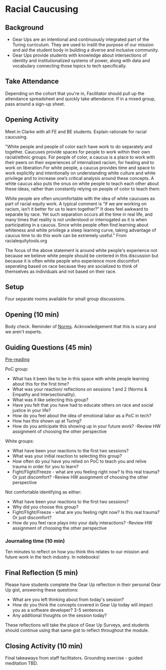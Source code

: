 # Racial Caucusing

## Background

- Gear Ups are an intentional and continuously integrated part of the Turing curriculum. They are used to instill the purpose of our mission and aid the student body in building a diverse and inclusive community.
- Gear Ups provide students with knowledge about intersections of identity and institutionalized systems of power, along with data and vocabulary connecting those topics to tech specifically.

## Take Attendance
Depending on the cohort that you're in, Facilitator should pull up the attendance spreadsheet and quickly take attendance. If in a mixed group, pass around a sign-up sheet.

## Opening Activity 

Meet in Clarke with all FE and BE students. Explain rationale for racial caucusing. 

"White people and people of color each have work to do separately and together. Caucuses provide spaces for people to work within their own racial/ethnic groups. For people of color, a caucus is a place to work with their peers on their experiences of internalized racism, for healing and to work on liberation.For white people, a caucus provides time and space to work explicitly and intentionally on understanding white culture and white privilege and to increase one’s critical analysis around these concepts. A white caucus also puts the onus on white people to teach each other about these ideas, rather than constantly relying on people of color to teach them.

White people are often uncomfortable with the idea of white caucuses as part of racial equity work. A typical comment is “if we are working on racism, isn’t it better for us to learn together?” It does feel awkward to separate by race. Yet such separation occurs all the time in real life, and many times that reality is not understood or interrogated as it is when participating in a caucus. Since white people often find learning about whiteness and white privilege a steep learning curve, taking advantage of caucus time to do this work can be extremely useful." From racialequitytools.org

The focus of the above statement is around white people's experience not because we believe white people should be centered in this discussion but because it is often white people who experience more discomfort seperating based on race because they are socialized to think of themselves as individuals and not based on their race. 

## Setup

Four separate rooms available for small group discussions.

## Opening (10 min)

Body check. Reminder of [Norms](https://docs.google.com/presentation/d/1eiblnyQQPHTaBNTdRPisNprelCrUFUuhVgYAdoIeWR4/edit#slide=id.g4c1460c520_0_10). Acknowledgement that this is scary and we aren't experts.

## Guiding Questions (45 min)

[Pre-reading](https://www.compasspoint.org/blog/race-caucusing-organizational-context-poc%E2%80%99s-experience)

PoC group:

* What has it been like to be in this space with white people learning about this for the first time?
* What was your reaction/ reflections on sessions 1 and 2 (Norms & Empathy and Intersectionality).
* What was it like selecting this group?
* Have you felt that you have had to educate others on race and social justice in your life?
* How do you feel about the idea of emotional labor as a PoC in tech?
 * How has this shown up at Turing?
 * How do you anticipate this showing up in your future work?
 -Review HW assignment of choosing the other perspective

White groups:

* What have been your reactions to the first two sessions?
* What was your initial reaction to selecting this group?
* How often do you/ have you relied on PoC to teach you and relive trauma in order for you to learn?
* Fight/Flight/Freeze - what are you feeling right now? Is this real trauma? Or just discomfort?
-Review HW assignment of choosing the other perspective

Not comfortable identifying as either:

* What have been your reactions to the first two sessions?
* Why did you choose this group?
* Fight/Flight/Freeze - what are you feeling right now? Is this real trauma? Or just discomfort?
* How do you feel race plays into your daily interactions?
-Review HW assignment of choosing the other perspective

### Journaling time (10 min)
Ten minutes to reflect on how you think this relates to our mission and future work in the tech industry. In notebooks!

## Final Reflection (5 min)
Please have students complete the Gear Up reflection in their personal Gear Up gist, answering these questions:

* What are you left thinking about from today's session?
* How do you think the concepts covered in Gear Up today will impact you as a software developer? 3-5 sentences
* Any additional thoughts on the session today?

These reflections will take the place of Gear Up Surveys, and students should continue using that same gist to reflect throughout the module.
 
## Closing Activity (10 min)
Final takeaways from staff facilitators. Grounding exercise - guided meditation TBD.
